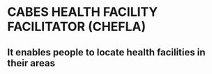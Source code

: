 # CABES HEALTH FACILITY FACILITATOR (CHEFLA)
## It enables people to locate health facilities in their areas

